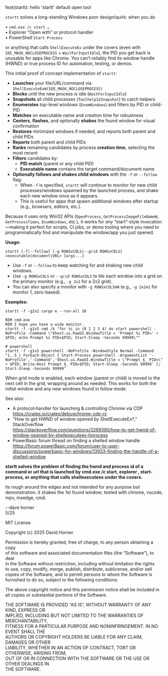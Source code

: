 feat(startt): hello 'startt' default open tool

`startt` solves a long-standing Windows poor design/quirk: when you do

  • `cmd.exe /c start …`  
  • Explorer “Open with” or protocol handler  
  • PowerShell `Start-Process`  

or anything that calls `ShellExecuteEx` under the covers (even with `SEE_MASK_NOCLOSEPROCESS` + `WaitForInputIdle`), the PID you get back is unusable for apps like Chrome.  You can’t reliably find its window handle (HWND) or true process ID for automation, testing, or demos.

This initial proof of concept implementation of `startt`:

- **Launches** your file/URL/command via `ShellExecuteExW(SEE_MASK_NOCLOSEPROCESS)`  
- **Blocks** until the new process is idle (`WaitForInputIdle`)  
- **Snapshots** all child processes (`Toolhelp32Snapshot`) to catch helpers  
- **Enumerates** top-level windows (`EnumWindows`) and filters by PID or child-PID  
- **Matches** on executable name and creation time for robustness  
- **Centers**, **flashes**, and optionally **shakes** the found window for visual confirmation  
- **Restores** minimized windows if needed, and reports both parent and child PIDs
- **Reports** both parent and child PIDs
- **Ranks** remaining candidates by process **creation time**, selecting the most recent  
- **Filters** candidates by:
  - **PID match** (parent or any child PID)  
  - **Executable name** contains the target command/document name  
- **Optionally follows and shakes child windows** with the `-f` or `--follow` flag:
  - When `-f` is specified, `startt` will continue to monitor for new child processes/windows spawned by the launched process, and shake each new window once as it appears.  
  - This is useful for apps that spawn additional windows after startup (e.g., browsers, editors, etc.).

Because it uses only Win32 APIs (`OpenProcess`, `GetProcessImageFileNameW`, `GetProcessTimes`, `EnumWindows`, etc.), it works for _any_ “start”-style invocation—making it perfect for scripts, CI jobs, or demo tooling where you need to programmatically find and manipulate the window/app you just opened.

**Usage:**
```
startt [-f|--follow] [-g ROWSxCOLS|--grid ROWSxCOLS] <executable|document|URL> [args...]
```
- Use `-f` or `--follow` to keep watching for and shaking new child windows.
- Use `-g ROWSxCOLS` or `--grid ROWSxCOLS` to tile each window into a grid on the primary monitor (e.g., `-g 2x2` for a 2x2 grid).
- You can also specify a monitor with `-g ROWSxCOLSmN` (e.g., `-g 2x2m1` for monitor 1, zero-based).

**Examples:**
```
startt -f -g2x2 cargo e --run-all 10
```

```
REM cmd.exe
REM I hope you have a wide monitor.
startt -f -g1x5 cmd /k "for %i in (0 1 2 3 4) do start powershell -NoProfile -Command \"$host.ui.RawUI.WindowTitle = 'Prompt %i PID=' + $PID; echo Prompt %i PID=$PID; Start-Sleep -Seconds 99999\""
```
```
# powershell
startt -f -g1x5 powershell -NoProfile -WindowStyle Normal -Command "1..5 | ForEach-Object { Start-Process powershell -ArgumentList '-NoProfile','-Command','$host.ui.RawUI.WindowTitle = \"Prompt $_ PID=\" + $PID; Write-Host Prompt $_ PID=$PID; Start-Sleep -Seconds 99999' }; Start-Sleep -Seconds 99999"
```

When grid mode is enabled, each window (parent or child) is moved to the next cell in the grid, wrapping around as needed. This works for both the initial window and any new windows found in follow mode.

See also:  
- A protocol‐handler for launching & controlling Chrome via CDP  
  https://crates.io/crates/debugchrome-cdp-rs
- "How to get HWND of window opened by ShellExecuteEx?," StackOverflow  
  <https://stackoverflow.com/questions/3269390/how-to-get-hwnd-of-window-opened-by-shellexecuteex-hprocess>  
- PowerBasic forum thread on finding a shelled window handle  
  <https://forum.powerBasic.com/forum/user-to-user-discussions/powerbasic-for-windows/13933-finding-the-handle-of-a-shelled-window>


**startt solves the problem of finding the hwnd and process id of a command or url that is launched by cmd.exe /c start, explorer <url>, start-process, or anything that calls shellexecuteex under the covers.**

its rough around the edges and not intended for any purpose but demonstration.
it shakes the 1st found window;  tested with chrome, vscode, mpv, msedge, cmd.

--dave horner  
5/25

MIT License

Copyright (c) 2025 David Horner

Permission is hereby granted, free of charge, to any person obtaining a copy  
of this software and associated documentation files (the “Software”), to deal  
in the Software without restriction, including without limitation the rights  
to use, copy, modify, merge, publish, distribute, sublicense, and/or sell  
copies of the Software, and to permit persons to whom the Software is  
furnished to do so, subject to the following conditions:

The above copyright notice and this permission notice shall be included in  
all copies or substantial portions of the Software.

THE SOFTWARE IS PROVIDED “AS IS”, WITHOUT WARRANTY OF ANY KIND, EXPRESS OR  
IMPLIED, INCLUDING BUT NOT LIMITED TO THE WARRANTIES OF MERCHANTABILITY,  
FITNESS FOR A PARTICULAR PURPOSE AND NONINFRINGEMENT. IN NO EVENT SHALL THE  
AUTHORS OR COPYRIGHT HOLDERS BE LIABLE FOR ANY CLAIM, DAMAGES OR OTHER  
LIABILITY, WHETHER IN AN ACTION OF CONTRACT, TORT OR OTHERWISE, ARISING FROM,  
OUT OF OR IN CONNECTION WITH THE SOFTWARE OR THE USE OR OTHER DEALINGS IN  
THE SOFTWARE.
